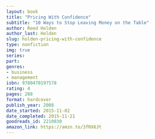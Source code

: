 ```yaml
---
layout: book
title: "Pricing With Confidence"
subtitle: "10 Ways to Stop Leaving Money on the Table"
author: Reed Holden
author_last: Holden
slug: holden-pricing-with-confidence
type: nonfiction
img: true
series: 
part: 
genres:
- business
- management
isbn: 9780470197578
rating: 4
pages: 208
format: hardcover
publish_year: 2008
date_started: 2015-11-02
date_completed: 2015-11-21
goodreads_id: 2210030
amazon_link: https://amzn.to/3fRX6Jt
---
```

